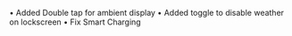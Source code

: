 • Added Double tap for ambient display
• Added toggle to disable weather on lockscreen
• Fix Smart Charging
